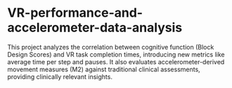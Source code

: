 # VR-performance-and-accelerometer-data-analysis
This project analyzes the correlation between cognitive function (Block Design Scores) and VR task completion times, introducing new metrics like average time per step and pauses. It also evaluates accelerometer-derived movement measures (M2) against traditional clinical assessments, providing clinically relevant insights.
